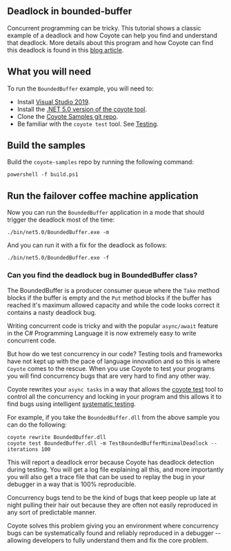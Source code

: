 ## Deadlock in bounded-buffer

Concurrent programming can be tricky. This tutorial shows a classic example of a deadlock and how
Coyote can help you find and understand that deadlock. More details about this program and how
Coyote can find this deadlock is found in this [blog
article](https://cloudblogs.microsoft.com/opensource/2020/07/14/extreme-programming-meets-systematic-testing-using-coyote/).

## What you will need

To run the `BoundedBuffer` example, you will need to:

- Install [Visual Studio 2019](https://visualstudio.microsoft.com/downloads/).
- Install the [.NET 5.0 version of the coyote tool](../get-started/install.md).
- Clone the [Coyote Samples git repo](http://github.com/microsoft/coyote-samples).
- Be familiar with the `coyote test` tool. See [Testing](../tools/testing.md).

## Build the samples

Build the `coyote-samples` repo by running the following command:

```plain
powershell -f build.ps1
```

## Run the failover coffee machine application

Now you can run the `BoundedBuffer` application in a mode that should trigger the deadlock most of
the time:

```plain
./bin/net5.0/BoundedBuffer.exe -m
```

And you can run it with a fix for the deadlock as follows:

```plain
./bin/net5.0/BoundedBuffer.exe -f
```

### Can you find the deadlock bug in BoundedBuffer class?

The BoundedBuffer is a producer consumer queue where the `Take` method blocks if the buffer is empty
and the `Put` method blocks if the buffer has reached it's maximum allowed capacity and while the
code looks correct it contains a nasty deadlock bug.

Writing concurrent code is tricky and with the popular `async/await` feature in the C# Programming
Language it is now extremely easy to write concurrent code.

But how do we test concurrency in our code? Testing tools and frameworks have not kept up with the
pace of language innovation and so this is where `Coyote` comes to the rescue. When you use Coyote
to test your programs you will find concurrency bugs that are very hard to find any other way.

Coyote rewrites your `async tasks` in a way that allows the [coyote test](../tools/testing.md) tool
to control all the concurrency and locking in your program and this allows it to find bugs using
intelligent [systematic testing](../concepts/concurrency-unit-testing.md).

For example, if you take the `BoundedBuffer.dll` from the above sample you can do the following:

```
coyote rewrite BoundedBuffer.dll
coyote test BoundedBuffer.dll -m TestBoundedBufferMinimalDeadlock --iterations 100
```

This will report a deadlock error because Coyote has deadlock detection during testing. You will get
a log file explaining all this, and more importantly you will also get a trace file that can be used
to replay the bug in your debugger in a way that is 100% reproducible.

Concurrency bugs tend to be the kind of bugs that keep people up late at night pulling their hair
out because they are often not easily reproduced in any sort of predictable manner.

Coyote solves this problem giving you an environment where concurrency bugs can be systematically
found and reliably reproduced in a debugger -- allowing developers to fully understand them and fix
the core problem.
